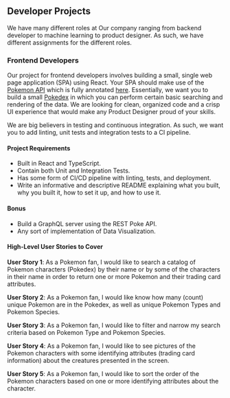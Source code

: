## Developer Projects

We have many different roles at Our company ranging from backend developer to machine learning to product designer. As such, we have different assignments for the different roles.

### Frontend Developers

Our project for frontend developers involves building a small, single web page application (SPA) using React. Your SPA should make use of the [Pokemon API](https://pokeapi.co/) which is fully annotated [here](https://pokeapi.co/docs/v2). Essentially, we want you to build a small [Pokedex](https://pokemon.fandom.com/wiki/Pok%C3%A9dex) in which you can perform certain basic searching and rendering of the data. We are looking for clean, organized code and a crisp UI experience that would make any Product Designer proud of your skills.

We are big believers in testing and continuous integration. As such, we want you to add linting, unit tests and integration tests to a CI pipeline.

#### Project Requirements

- Built in React and TypeScript.
- Contain both Unit and Integration Tests.
- Has some form of CI/CD pipeline with linting, tests, and deployment.
- Write an informative and descriptive README explaining what you built, why you built it, how to set it up, and how to use it.

#### Bonus

- Build a GraphQL server using the REST Poke API.
- Any sort of implementation of Data Visualization.

#### High-Level User Stories to Cover

**User Story 1**: As a Pokemon fan, I would like to search a catalog of Pokemon characters (Pokedex) by their name or by some of the characters in their name in order to return one or more Pokemon and their trading card attributes.

**User Story 2**: As a Pokemon fan, I would like know how many (count) unique Pokemon are in the Pokedex, as well as unique Pokemon Types and Pokemon Species.

**User Story 3**: As a Pokemon fan, I would like to filter and narrow my search criteria based on Pokemon Type and Pokemon Species.

**User Story 4**: As a Pokemon fan, I would like to see pictures of the Pokemon characters with some identifying attributes (trading card information) about the creatures presented in the screen.

**User Story 5**: As a Pokemon fan, I would like to sort the order of the Pokemon characters based on one or more identifying attributes about the character.
